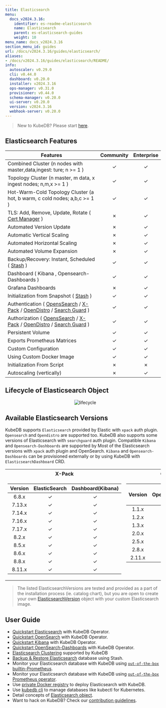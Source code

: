 ```yaml
---
title: Elasticsearch
menu:
  docs_v2024.3.16:
    identifier: es-readme-elasticsearch
    name: Elasticsearch
    parent: es-elasticsearch-guides
    weight: 10
menu_name: docs_v2024.3.16
section_menu_id: guides
url: /docs/v2024.3.16/guides/elasticsearch/
aliases:
- /docs/v2024.3.16/guides/elasticsearch/README/
info:
  autoscaler: v0.29.0
  cli: v0.44.0
  dashboard: v0.20.0
  installer: v2024.3.16
  ops-manager: v0.31.0
  provisioner: v0.44.0
  schema-manager: v0.20.0
  ui-server: v0.20.0
  version: v2024.3.16
  webhook-server: v0.20.0
---
```


> New to KubeDB? Please start [here](/docs/v2024.3.16/README).

## Elasticsearch Features

| Features                                                                                                                                                                                                                                                                        | Community     | Enterprise |
|---------------------------------------------------------------------------------------------------------------------------------------------------------------------------------------------------------------------------------------------------------------------------------| :----------:  |:----------:|
| Combined Cluster (n nodes with master,data,ingest: ture; n >= 1 )                                                                                                                                                                                                               |   &#10003;    |  &#10003;  |
| Topology Cluster (n master, m data, x ingest nodes; n,m,x >= 1 )                                                                                                                                                                                                                |   &#10003;    |  &#10003;  |
| Hot-Warm-Cold Topology Cluster (a hot, b warm, c cold nodes; a,b,c >= 1 )                                                                                                                                                                                                       |   &#10003;    |  &#10003;  |
| TLS: Add, Remove, Update, Rotate ( [Cert Manager](https://cert-manager.io/docs/) )                                                                                                                                                                                              |   &#10007;    |  &#10003;  |
| Automated Version Update                                                                                                                                                                                                                                                        |   &#10007;    |  &#10003;  |
| Automatic Vertical Scaling                                                                                                                                                                                                                                                      |   &#10007;    |  &#10003;  |
| Automated Horizontal Scaling                                                                                                                                                                                                                                                    |   &#10007;    |  &#10003;  |
| Automated Volume Expansion                                                                                                                                                                                                                                                      |   &#10007;    |  &#10003;  |
| Backup/Recovery: Instant, Scheduled ( [Stash](https://stash.run/) )                                                                                                                                                                                                             |   &#10003;    |  &#10003;  |
| Dashboard ( Kibana , Opensearch-Dashboards )                                                                                                                                                                                                                                    |   &#10003;    |  &#10003;  |
| Grafana Dashboards                                                                                                                                                                                                                                                              |    &#10007;    |  &#10003;  |
| Initialization from Snapshot ( [Stash](https://stash.run/) )                                                                                                                                                                                                                    |   &#10003;    |  &#10003;  |
| Authentication ( [OpensSearch](https://opensearch.org/) / [X-Pack](https://www.elastic.co/guide/en/elasticsearch/reference/7.9/setup-xpack.html) / [OpenDistro](https://opendistro.github.io/for-elasticsearch-docs/) / [Search Guard](https://docs.search-guard.com/latest/) ) |   &#10003;    |  &#10003;  |
| Authorization ( [OpensSearch](https://opensearch.org/) / [X-Pack](https://www.elastic.co/guide/en/elasticsearch/reference/7.9/setup-xpack.html) / [OpenDistro](https://opendistro.github.io/for-elasticsearch-docs/) / [Search Guard](https://docs.search-guard.com/latest/) )  |   &#10003;    |  &#10003;  |
| Persistent Volume                                                                                                                                                                                                                                                               |   &#10003;    |  &#10003;  |
| Exports Prometheus Matrices                                                                                                                                                                                                                                                     |   &#10003;    |  &#10003;  |
| Custom Configuration                                                                                                                                                                                                                                                            |   &#10003;    |  &#10003;  |
| Using Custom Docker Image                                                                                                                                                                                                                                                       |   &#10003;    |  &#10003;  |
| Initialization From Script                                                                                                                                                                                                                                                      |   &#10007;    |  &#10007;  |
| Autoscaling (vertically)	                                                                                                                                                                                                                                                       |   &#10007;    |  &#10003;  |

## Lifecycle of Elasticsearch Object

<!---
ref : https://cacoo.com/diagrams/4PxSEzhFdNJRIbIb/0281B
--->
<p align="center">
  <img alt="lifecycle"  src="/docs/v2024.3.16/guides/elasticsearch/images/Lifecycle-of-an-Elasticsearch-CRD-complete.png">
</p>



## Available Elasticsearch Versions

KubeDB supports `Elasticsearch` provided by Elastic with `xpack` auth plugin. `Opensearch` and `Opendistro` are supported too. KubeDB also supports some versions of Elasticsearch with `searchguard` auth plugin. Compatible `Kibana` and `Opensearch-Dashboards` are supported by Most of the Elasticsearch versions with `xpack` auth plugin and OpenSearch. `Kibana` and `Opensearch-Dashboards` can be provisioned externally or by using KubeDB with `ElasticsearchDashboard` CRD. 

<table>
<tr><th>X-Pack</th><th>OpenSearch</th></tr>
<tr>
<td>

| Version  | ElasticSearch | Dashboard(Kibana) |
|:--------:|:-------------:|:-----------------:|
|  6.8.x   |   &#10003;    |     &#10003;      |
|  7.13.x  |   &#10003;    |     &#10003;      |
|  7.14.x  |   &#10003;    |     &#10003;      |
|  7.16.x  |   &#10003;    |     &#10003;      |
|  7.17.x  |   &#10003;    |     &#10003;      |
|  8.2.x   |   &#10003;    |     &#10003;      |
|  8.5.x   |   &#10003;    |     &#10003;      |
|  8.6.x   |   &#10003;    |     &#10003;      |
|  8.8.x   |   &#10003;    |     &#10003;      |
|  8.11.x  |   &#10003;    |     &#10003;      |

</td>
<td style="vertical-align:top">

| Version  | OpenSearch | Dashboard<br/>(OpenSearch-Dashboards) |
|:--------:|:----------:|:-------------------------------------:|
|  1.1.x   |  &#10003;  |               &#10003;                |
|  1.2.x   |  &#10003;  |               &#10003;                |
|  1.3.x   |  &#10003;  |               &#10003;                |
|  2.0.x   |  &#10003;  |               &#10003;                |
|  2.5.x   |  &#10003;  |               &#10003;                |
|  2.8.x   |  &#10003;  |               &#10003;                |
|  2.11.x  |  &#10003;  |               &#10003;                |

</td>
</tr>
</table>



> The listed ElasticsearchVersions are tested and provided as a part of the installation process (ie. catalog chart), but you are open to create your own [ElasticsearchVersion](/docs/v2024.3.16/guides/elasticsearch/concepts/catalog/) object with your custom Elasticsearch image.

## User Guide

- [Quickstart Elasticsearch](/docs/v2024.3.16/guides/elasticsearch/quickstart/overview/elasticsearch/) with KubeDB Operator.
- [Quickstart OpenSearch](/docs/v2024.3.16/guides/elasticsearch/quickstart/overview/opensearch/) with KubeDB Operator.
- [Quickstart Kibana](/docs/v2024.3.16/guides/elasticsearch/elasticsearch-dashboard/kibana/) with KubeDB Operator.
- [Quickstart OpenSearch-Dashboards](/docs/v2024.3.16/guides/elasticsearch/elasticsearch-dashboard/opensearch-dashboards/) with KubeDB Operator.
- [Elasticsearch Clustering](/docs/v2024.3.16/guides/elasticsearch/clustering/combined-cluster/) supported by KubeDB
- [Backup & Restore Elasticsearch](/docs/v2024.3.16/guides/elasticsearch/backup/overview/) database using Stash.
- Monitor your Elasticsearch database with KubeDB using [`out-of-the-box` builtin-Prometheus](/docs/v2024.3.16/guides/elasticsearch/monitoring/using-builtin-prometheus).
- Monitor your Elasticsearch database with KubeDB using [`out-of-the-box` Prometheus operator](/docs/v2024.3.16/guides/elasticsearch/monitoring/using-prometheus-operator).
- Use [private Docker registry](/docs/v2024.3.16/guides/elasticsearch/private-registry/using-private-registry) to deploy Elasticsearch with KubeDB.
- Use [kubedb cli](/docs/v2024.3.16/guides/elasticsearch/cli/cli) to manage databases like kubectl for Kubernetes.
- Detail concepts of [Elasticsearch object](/docs/v2024.3.16/guides/elasticsearch/concepts/elasticsearch/).
- Want to hack on KubeDB? Check our [contribution guidelines](/docs/v2024.3.16/CONTRIBUTING).

